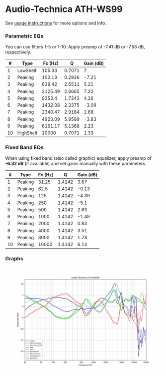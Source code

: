 # Audio-Technica ATH-WS99
See [usage instructions](https://github.com/jaakkopasanen/AutoEq#usage) for more options and info.

### Parametric EQs
You can use filters 1-5 or 1-10. Apply preamp of -7.41 dB or -7.58 dB, respectively.

|   # | Type      |   Fc (Hz) |      Q |   Gain (dB) |
|-----|-----------|-----------|--------|-------------|
|   1 | LowShelf  |    105.33 | 0.7071 |        7    |
|   2 | Peaking   |    100.13 | 0.2936 |       -7.21 |
|   3 | Peaking   |    639.42 | 2.5511 |        5.21 |
|   4 | Peaking   |   3125.49 | 2.6665 |        7.22 |
|   5 | Peaking   |   9353.4  | 1.7243 |        4.26 |
|   6 | Peaking   |   1432.08 | 2.3375 |       -3.09 |
|   7 | Peaking   |   2340.47 | 2.9184 |        1.68 |
|   8 | Peaking   |   4923.09 | 5.9589 |       -3.83 |
|   9 | Peaking   |   6161.17 | 5.1368 |        2.23 |
|  10 | HighShelf |  10000    | 0.7071 |        1.33 |

### Fixed Band EQs
When using fixed band (also called graphic) equalizer, apply preamp of **-6.32 dB** (if available) and set gains manually with these parameters.

|   # | Type    |   Fc (Hz) |      Q |   Gain (dB) |
|-----|---------|-----------|--------|-------------|
|   1 | Peaking |     31.25 | 1.4142 |        3.67 |
|   2 | Peaking |     62.5  | 1.4142 |       -0.13 |
|   3 | Peaking |    125    | 1.4142 |       -4.39 |
|   4 | Peaking |    250    | 1.4142 |       -5.1  |
|   5 | Peaking |    500    | 1.4142 |        2.63 |
|   6 | Peaking |   1000    | 1.4142 |       -1.49 |
|   7 | Peaking |   2000    | 1.4142 |        0.83 |
|   8 | Peaking |   4000    | 1.4142 |        3.51 |
|   9 | Peaking |   8000    | 1.4142 |        1.78 |
|  10 | Peaking |  16000    | 1.4142 |        6.14 |

### Graphs
![](./Audio-Technica%20ATH-WS99.png)

